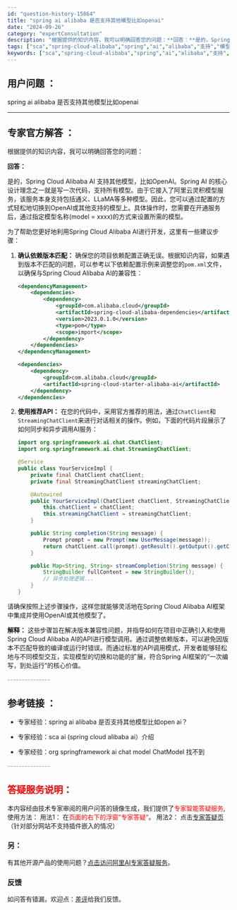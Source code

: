 ```yaml
---
id: "question-history-15864"
title: "spring ai alibaba 是否支持其他模型比如openai"
date: "2024-09-26"
category: "expertConsultation"
description: "根据提供的知识内容，我可以明确回答您的问题：**回答：**是的，Spring Cloud Alibaba AI 支持其他模型，比如OpenAI。Spring AI 的核心设计理念之一就是写一次代码，支持所有模型。由于它接入了阿里云灵积模型服务，该服务本身支持包括通义、LLaMA等多种模型。因此，您可"
tags: ["sca","spring-cloud-alibaba","spring","ai","alibaba","支持","模型"]
keywords: ["sca","spring-cloud-alibaba","spring","ai","alibaba","支持","模型"]
---
```


## 用户问题 ： 
 spring ai alibaba 是否支持其他模型比如openai  

---------------
## 专家官方解答 ：

根据提供的知识内容，我可以明确回答您的问题：

**回答：**

是的，Spring Cloud Alibaba AI 支持其他模型，比如OpenAI。Spring AI 的核心设计理念之一就是写一次代码，支持所有模型。由于它接入了阿里云灵积模型服务，该服务本身支持包括通义、LLaMA等多种模型。因此，您可以通过配置的方式轻松地切换到OpenAI或其他支持的模型上。具体操作时，您需要在开通服务后，通过指定模型名称(model = xxxx)的方式来设置所需的模型。

为了帮助您更好地利用Spring Cloud Alibaba AI进行开发，这里有一些建议步骤：

1. **确认依赖版本匹配：**
   确保您的项目依赖配置正确无误。根据知识内容，如果遇到版本不匹配的问题，可以参考以下依赖配置示例来调整您的`pom.xml`文件，以确保与Spring Cloud Alibaba AI的兼容性：
   ```xml
   <dependencyManagement>
       <dependencies>
           <dependency>
               <groupId>com.alibaba.cloud</groupId>
               <artifactId>spring-cloud-alibaba-dependencies</artifactId>
               <version>2023.0.1.0</version>
               <type>pom</type>
               <scope>import</scope>
           </dependency>
       </dependencies>
   </dependencyManagement>

   <dependencies>
       <dependency>
           <groupId>com.alibaba.cloud</groupId>
           <artifactId>spring-cloud-starter-alibaba-ai</artifactId>
       </dependency>
   </dependencies>
   ```

2. **使用推荐API：**
   在您的代码中，采用官方推荐的用法，通过`ChatClient`和`StreamingChatClient`来进行对话相关的操作。例如，下面的代码片段展示了如何同步和异步调用AI服务：
   ```java
   import org.springframework.ai.chat.ChatClient;
   import org.springframework.ai.chat.StreamingChatClient;

   @Service
   public class YourServiceImpl {
       private final ChatClient chatClient;
       private final StreamingChatClient streamingChatClient;

       @Autowired
       public YourServiceImpl(ChatClient chatClient, StreamingChatClient streamingChatClient) {
           this.chatClient = chatClient;
           this.streamingChatClient = streamingChatClient;
       }

       public String completion(String message) {
           Prompt prompt = new Prompt(new UserMessage(message));
           return chatClient.call(prompt).getResult().getOutput().getContent();
       }

       public Map<String, String> streamCompletion(String message) {
           StringBuilder fullContent = new StringBuilder();
           // 异步处理逻辑...
       }
   }
   ```

请确保按照上述步骤操作，这样您就能够灵活地在Spring Cloud Alibaba AI框架中集成并使用OpenAI或其他模型了。

**解释：**
这些步骤旨在解决版本兼容性问题，并指导如何在项目中正确引入和使用Spring Cloud Alibaba AI的API进行模型调用。通过调整依赖版本，可以避免因版本不匹配导致的编译或运行时错误。而通过标准的API调用模式，开发者能够轻松地与不同模型交互，实现模型的切换和功能的扩展，符合Spring AI框架的“一次编写，到处运行”的核心价值。


<font color="#949494">---------------</font> 


## 参考链接 ：

* 专家经验：spring ai alibaba 是否支持其他模型比如open ai？ 
 
 * 专家经验：sca ai (spring cloud alibaba ai）介绍 
 
 * 专家经验：org springframework ai chat model ChatModel 找不到 


 <font color="#949494">---------------</font> 
 


## <font color="#FF0000">答疑服务说明：</font> 

本内容经由技术专家审阅的用户问答的镜像生成，我们提供了<font color="#FF0000">专家智能答疑服务</font>,使用方法：
用法1： 在<font color="#FF0000">页面的右下的浮窗”专家答疑“</font>。
用法2： 点击[专家答疑页](https://answer.opensource.alibaba.com/docs/intro)（针对部分网站不支持插件嵌入的情况）
### 另：


有其他开源产品的使用问题？[点击访问阿里AI专家答疑服务](https://answer.opensource.alibaba.com/docs/intro)。
### 反馈
如问答有错漏，欢迎点：[差评](https://ai.nacos.io/user/feedbackByEnhancerGradePOJOID?enhancerGradePOJOId=15880)给我们反馈。
